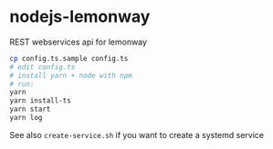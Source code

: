 # nodejs-lemonway

REST webservices api for lemonway

```bash
cp config.ts.sample config.ts
# edit config.ts
# install yarn + node with npm
# run:
yarn
yarn install-ts
yarn start
yarn log
```

See also `create-service.sh` if you want to create a systemd service